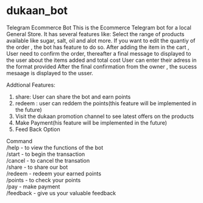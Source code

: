 # dukaan_bot
Telegram Ecommerce Bot
This is the Ecommerce Telegram bot for a local General Store.
It has several features like:
Select the range of products available like sugar, salt, oil and alot more.
If you want to edit the quantiy of the order , the bot has feature to do so.
After adding the item in the cart , User need to confirm the order, thereafter a final message to displayed to the user about the items added and total cost
User can enter their adress in the format provided 
After the final confirmation from the owner , the sucess mesaage is displayed to the usser.

Addtional Features:
1. share: User can share the bot and earn points
2. redeem : user can reddem the points(this feature will be implemented in the future)
3. Visit the dukaan promotion channel to see latest offers on the products
4. Make Payment(his feature will be implemented in the future)
5. Feed Back Option


  Command<br/>
  /help - to view the functions of the bot<br/>
  /start - to begin the transaction<br/>
  /cancel - to cancel the transation<br/>
  /share - to share our bot<br/>
  /redeem - redeem your earned points<br/>
  /points - to check your points</br>
  /pay - make payment<br/>
  /feedback - give us your valuable feedback<br/>
  
